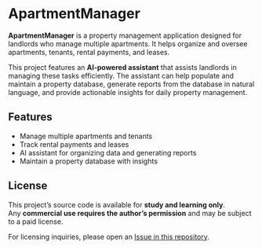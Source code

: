 # ApartmentManager

**ApartmentManager** is a property management application designed for landlords who manage multiple apartments. It helps organize and oversee apartments, tenants, rental payments, and leases.  

This project features an **AI-powered assistant** that assists landlords in managing these tasks efficiently. The assistant can help populate and maintain a property database, generate reports from the database in natural language, and provide actionable insights for daily property management.  

## Features
- Manage multiple apartments and tenants
- Track rental payments and leases
- AI assistant for organizing data and generating reports
- Maintain a property database with insights

## License

This project’s source code is available for **study and learning only**.  
Any **commercial use requires the author’s permission** and may be subject to a paid license.  

For licensing inquiries, please open an [Issue in this repository](https://github.com/AnaKies/ApartmentManager/issues).